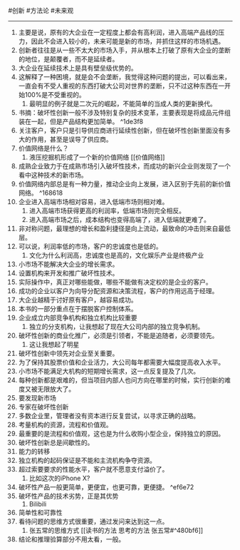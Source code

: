 #创新 #方法论 #未来观 

---

1. 主要是说，原有的大企业在一定程度上都会有高利润，进入高端产品线的压力，因此不会进入较小的，未来可能是新的市场，并抓住这样的市场机遇。
2. 创新者往往是从一些不太大的市场入手，并从根本上打破了原有大企业的垄断的地位，是颠覆者，而不是延续者。
3. 大企业在延续技术上是具有壁垒级优势的。
4. 这解释了一种困境，就是会不会垄断，我觉得这种问题的提出，可以看出来，一直会有不受人重视的东西打破大公司对世界的垄断，只不过这种东西在一开始100%是不受重视的。
    1. 最明显的例子就是二次元的崛起，不能简单的当成人类的更新换代。
5. 书摘：破坏性创新一般不涉及特别复杂的技术变革，主要表现是将成品元件组装在一起，但是产品结构更加简单。 ^1de3f8
6. 关注客户，客户只是引导供应商进行延续性创新，但在破坏性创新里面没有多大的作用，甚至是误导了供应商。
7. 价值网络是什么？
    1. 液压挖掘机形成了一个新的价值网络
	[[价值网络]]
8. 成熟企业致力于在成熟市场引入破坏性技术，而成功的新兴企业则发现了一个看中这种技术的新市场。
9. 价值网络内部总是有一种力量，推动企业向上发展，进入区别于先前的新价值网络。 ^168618
10. 企业进入高端市场相对容易，进入低端市场则相对难。
    1. 进入高端市场获得更高的利润率，低端市场则完全相反。
    2. 进入高端市场之后，成本结构也变得高端了，进入低端就更难了。
11. 非对称问题，最理想的增长和盈利捷径是向上流动，最致命的冲击则来自最低层。
12. 可以说，利润率低的市场，客户的忠诚度也是低的。
	1. 文化为什么利润高，忠诚度也是高的，文化娱乐产业是终极产业
13. 小市场不能解决大企业的增长需求。
14. 设置机构来开发和推广破坏性技术。
15. 实际操作中，真正对哪些能做，哪些不能做有决定权的是企业的客户。
16. 成功的企业以客户为向导分配资源和决策流程，客户的作用远高于经理。
17. 大企业越精于讨好原有客户，越容易成功。
18. 本书的一部分重点在于摆脱客户控制体系。
19. 企业成立内部竞争机构和独立机构比较重要
    1. 独立的分支机构，让我想起了现在大公司内部的独立竞争机制。
20. 破坏性创新的商业化推广，必须是引领者，不能是追随者，必须要领先。
    1. 这让我想起了明星
21. 破坏性创新中领先对企业至关重要。
22. 为了保持其股票价值和企业活力，大公司每年都需要大幅度提高收入水平。
23. 小市场不能满足大机构的短期增长需求，这一点反复提及了几次。
24. 每种创新都是艰难的，但当项目内部人也问方向在哪里的时候，实行创新的难度又被无限放大了。
25. 要发现新市场
26. 专家在破坏性创新
27. 多数企业里，管理者没有资本进行反复尝试，以寻求正确的战略。
28. 考量机构的资源，流程和价值观。
29. 最重要的是流程和价值观，这也是为什么收购小型企业，保持独立的原因。
30. 破坏性创新总是间歇性的。
31. 能力的转移
32. 独立机构的起码保证是不能和主流机构争夺资源。
33. 超过索要要求的性能水平，客户就不愿意支付溢价了。
    1. 比如这次的iPhone X?
34. 破坏性产品一般更简单，更便宜，也更可靠，更便捷。 ^ef6e72
35. 破坏性产品的技术劣势，正是其优势
    1. Bilibili
36. 简单性和可靠性
37. 看待问题的思维方式很重要，通过发问来达到这一点。
    1. 张五常的思维方式 [[读书的方法 思考的方法 张五常#^480bf6]]
38. 结论和推理验算部分不用太看，一般。
